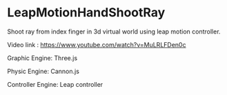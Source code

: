 # LeapMotionHandShootRay
Shoot ray from index finger in 3d virtual world using leap motion controller.

Video link : https://www.youtube.com/watch?v=MuLRLFDen0c

Graphic Engine:
Three.js

Physic Engine:
Cannon.js

Controller Engine:
Leap controller

